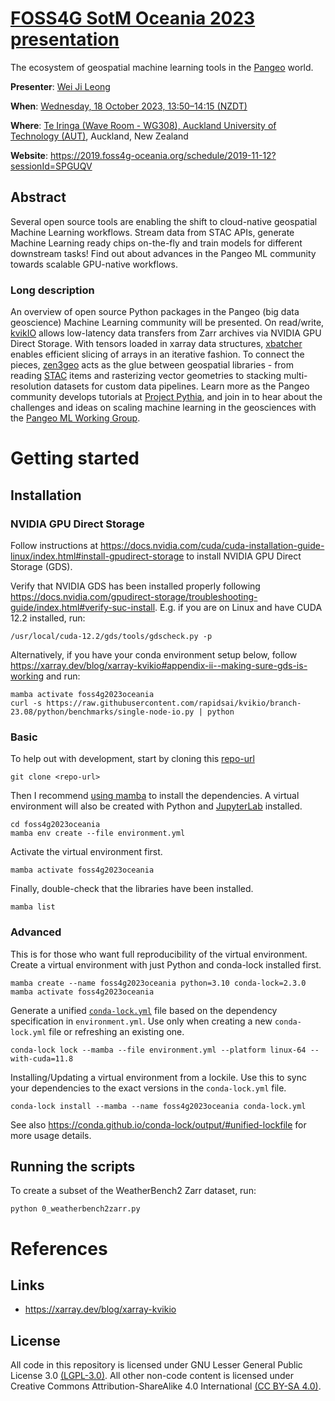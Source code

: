 # [FOSS4G SotM Oceania 2023 presentation](https://talks.osgeo.org/foss4g-sotm-oceania-2023/talk/YP3KPT)

The ecosystem of geospatial machine learning tools in the
[Pangeo](https://pangeo.io) world.

**Presenter**: [Wei Ji Leong](https://github.com/weiji14)

**When**: [Wednesday, 18 October 2023, 13:50–14:15 (NZDT)](https://2023.foss4g-oceania.org/#/program)

**Where**: [Te Iringa (Wave Room - WG308), Auckland University of Technology (AUT)](https://2023.foss4g-oceania.org/#/attend/our-conference-venue), Auckland, New Zealand

**Website**: https://2019.foss4g-oceania.org/schedule/2019-11-12?sessionId=SPGUQV

## Abstract

Several open source tools are enabling the shift to cloud-native geospatial
Machine Learning workflows. Stream data from STAC APIs, generate Machine
Learning ready chips on-the-fly and train models for different downstream
tasks! Find out about advances in the Pangeo ML community towards scalable
GPU-native workflows.

### Long description

An overview of open source Python packages in the Pangeo (big data geoscience)
Machine Learning community will be presented. On read/write,
[kvikIO](https://github.com/rapidsai/kvikio) allows low-latency data transfers
from Zarr archives via NVIDIA GPU Direct Storage. With tensors loaded in xarray
data structures, [xbatcher](https://github.com/xarray-contrib/xbatcher) enables
efficient slicing of arrays in an iterative fashion. To connect the pieces,
[zen3geo](https://github.com/weiji14/zen3geo) acts as the glue between
geospatial libraries - from reading [STAC](https://stacspec.org) items and
rasterizing vector geometries to stacking multi-resolution datasets for custom
data pipelines. Learn more as the Pangeo community develops tutorials at
[Project Pythia](https://cookbooks.projectpythia.org), and join in to hear
about the challenges and ideas on scaling machine learning in the geosciences
with the [Pangeo ML Working Group](https://pangeo.io/meeting-notes.html#working-group-meetings).


# Getting started

## Installation

### NVIDIA GPU Direct Storage

Follow instructions at
https://docs.nvidia.com/cuda/cuda-installation-guide-linux/index.html#install-gpudirect-storage
to install NVIDIA GPU Direct Storage (GDS).

Verify that NVIDIA GDS has been installed properly following
https://docs.nvidia.com/gpudirect-storage/troubleshooting-guide/index.html#verify-suc-install.
E.g. if you are on Linux and have CUDA 12.2 installed, run:

    /usr/local/cuda-12.2/gds/tools/gdscheck.py -p

Alternatively, if you have your conda environment setup below, follow
https://xarray.dev/blog/xarray-kvikio#appendix-ii--making-sure-gds-is-working
and run:

    mamba activate foss4g2023oceania
    curl -s https://raw.githubusercontent.com/rapidsai/kvikio/branch-23.08/python/benchmarks/single-node-io.py | python

### Basic

To help out with development, start by cloning this [repo-url](/../../)

    git clone <repo-url>

Then I recommend [using mamba](https://mamba.readthedocs.io/en/latest/installation.html)
to install the dependencies.
A virtual environment will also be created with Python and
[JupyterLab](https://github.com/jupyterlab/jupyterlab) installed.

    cd foss4g2023oceania
    mamba env create --file environment.yml

Activate the virtual environment first.

    mamba activate foss4g2023oceania

Finally, double-check that the libraries have been installed.

    mamba list

### Advanced

This is for those who want full reproducibility of the virtual environment.
Create a virtual environment with just Python and conda-lock installed first.

    mamba create --name foss4g2023oceania python=3.10 conda-lock=2.3.0
    mamba activate foss4g2023oceania

Generate a unified [`conda-lock.yml`](https://github.com/conda/conda-lock) file
based on the dependency specification in `environment.yml`. Use only when
creating a new `conda-lock.yml` file or refreshing an existing one.

    conda-lock lock --mamba --file environment.yml --platform linux-64 --with-cuda=11.8

Installing/Updating a virtual environment from a lockile. Use this to sync your
dependencies to the exact versions in the `conda-lock.yml` file.

    conda-lock install --mamba --name foss4g2023oceania conda-lock.yml

See also https://conda.github.io/conda-lock/output/#unified-lockfile for more
usage details.

## Running the scripts

To create a subset of the WeatherBench2 Zarr dataset, run:

    python 0_weatherbench2zarr.py


# References

## Links

- https://xarray.dev/blog/xarray-kvikio

## License

All code in this repository is licensed under
GNU Lesser General Public License 3.0
[(LGPL-3.0)](https://www.gnu.org/licenses/lgpl-3.0.en.html).
All other non-code content is licensed under
Creative Commons Attribution-ShareAlike 4.0 International
[(CC BY-SA 4.0)](https://creativecommons.org/licenses/by-sa/4.0).
